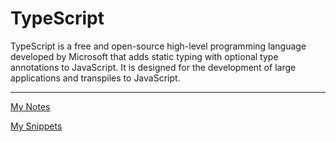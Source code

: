 # TypeScript

TypeScript is a free and open-source high-level programming language developed by Microsoft that adds static typing with optional type annotations to JavaScript. It is designed for the development of large applications and transpiles to JavaScript.

---

[My Notes](TypeScript%201b2aeacbb2998124aaacc190c5cda862/My%20Notes%201b2aeacbb29981b4ba57cb1cbb59a4a1.md)

[My Snippets](TypeScript%201b2aeacbb2998124aaacc190c5cda862/My%20Snippets%201b2aeacbb2998142b94ad90444b86d8e.md)